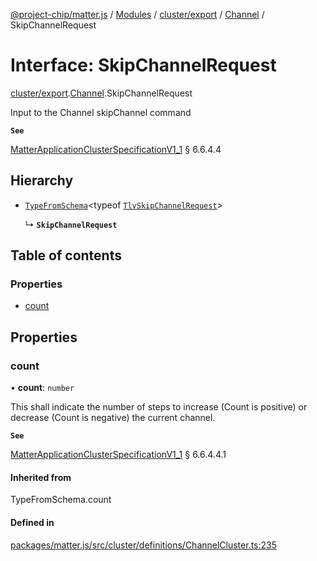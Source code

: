 [@project-chip/matter.js](../README.md) / [Modules](../modules.md) / [cluster/export](../modules/cluster_export.md) / [Channel](../modules/cluster_export.Channel.md) / SkipChannelRequest

# Interface: SkipChannelRequest

[cluster/export](../modules/cluster_export.md).[Channel](../modules/cluster_export.Channel.md).SkipChannelRequest

Input to the Channel skipChannel command

**`See`**

[MatterApplicationClusterSpecificationV1_1](spec_export.MatterApplicationClusterSpecificationV1_1.md) § 6.6.4.4

## Hierarchy

- [`TypeFromSchema`](../modules/tlv_export.md#typefromschema)\<typeof [`TlvSkipChannelRequest`](../modules/cluster_export.Channel.md#tlvskipchannelrequest)\>

  ↳ **`SkipChannelRequest`**

## Table of contents

### Properties

- [count](cluster_export.Channel.SkipChannelRequest.md#count)

## Properties

### count

• **count**: `number`

This shall indicate the number of steps to increase (Count is positive) or decrease (Count is negative) the
current channel.

**`See`**

[MatterApplicationClusterSpecificationV1_1](spec_export.MatterApplicationClusterSpecificationV1_1.md) § 6.6.4.4.1

#### Inherited from

TypeFromSchema.count

#### Defined in

[packages/matter.js/src/cluster/definitions/ChannelCluster.ts:235](https://github.com/project-chip/matter.js/blob/3adaded6/packages/matter.js/src/cluster/definitions/ChannelCluster.ts#L235)
